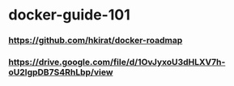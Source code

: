 # docker-guide-101

### https://github.com/hkirat/docker-roadmap
### https://drive.google.com/file/d/1OvJyxoU3dHLXV7h-oU2IgpDB7S4RhLbp/view
